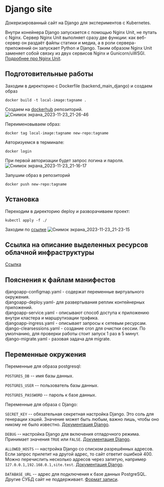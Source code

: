 # Django site

Докеризированный сайт на Django для экспериментов с Kubernetes.

Внутри конейнера Django запускается с помощью Nginx Unit, не путать с Nginx. Сервер Nginx Unit выполняет сразу две функции: как веб-сервер он раздаёт файлы статики и медиа, а в роли сервера-приложений он запускает Python и Django. Таким образом Nginx Unit заменяет собой связку из двух сервисов Nginx и Gunicorn/uWSGI. [Подробнее про Nginx Unit](https://unit.nginx.org/).

## Подготовительные работы

Заходим в директорию с Dockerfile (backend_main_django) и создаем образ
```
docker build -t local-image:tagname .
```
Создаем на [dockerhub](https://hub.docker.com/) репозиторий.<br>
![Снимок экрана_2023-11-23_21-26-46](https://github.com/Amartyanov1974/test-django/assets/74543172/ed3db12a-830c-477f-a7f9-f634e23f80eb)

Переименовываем образ:<br>
```
docker tag local-image:tagname new-repo:tagname
```

Авторизуемся в терминале:
```
docker login
```
При первой авторизации будет запрос логина и пароля.<br>
![Снимок экрана_2023-11-23_21-16-17](https://github.com/Amartyanov1974/test-django/assets/74543172/bc556082-ab56-471f-ba8f-95cb339bebc7)

Запушим образ в репозиторий<br>
```
docker push new-repo:tagname
```



## Установка
Переходим в директорию deploy и разворачиваем проект:

```
kubectl apply -f ./
```

Заходим по [ссылке](https://edu-reverent-mestorf.sirius-k8s.dvmn.org/admin)
![Снимок экрана_2023-11-23_21-23-15](https://github.com/Amartyanov1974/test-django/assets/74543172/fc59a7da-6e06-4e8a-a58f-f356ff1fb6e3)

## Ссылка на описание выделенных ресурсов облачной инфраструктуры
[Ссылка](https://sirius-env-registry.website.yandexcloud.net/edu-reverent-mestorf.html)

## Пояснения к файлам манифестов

djangoapp-configmap.yaml - содержат переменные виртуального окружения.<br>
djangoapp-deploy.yaml- для развертывания реплик контейнерных приложений.<br>
djangoapp-service.yaml - описывают способ доступа к приложению внутри кластера и маршрутизации трафика.<br>
djangoapp-ingress.yaml - описывает запросы к сетевым ресурсам.<br>
django-clearsessions.yaml - создание cron для очистки сессии. По умолчанию, для проверки работы стоит запуск 1 раз в 5 минут.<br>
django-migrate.yaml - разовая задача для migrate.<br>


## Переменные окружения

Переменные для образа postgresql:

`POSTGRES_DB` -- имя базы данных.

`POSTGRES_USER` -- пользователь базы данных.

`POSTGRES_PASSWORD` -- пароль к базе данных.

Переменные для образа с Django:

`SECRET_KEY` -- обязательная секретная настройка Django. Это соль для генерации хэшей. Значение может быть любым, важно лишь, чтобы оно никому не было известно. [Документация Django](https://docs.djangoproject.com/en/3.2/ref/settings/#secret-key).

`DEBUG` -- настройка Django для включения отладочного режима. Принимает значения `TRUE` или `FALSE`. [Документация Django](https://docs.djangoproject.com/en/3.2/ref/settings/#std:setting-DEBUG).

`ALLOWED_HOSTS` -- настройка Django со списком разрешённых адресов. Если запрос прилетит на другой адрес, то сайт ответит ошибкой 400. Можно перечислить несколько адресов через запятую, например `127.0.0.1,192.168.0.1,site.test`. [Документация Django](https://docs.djangoproject.com/en/3.2/ref/settings/#allowed-hosts).

`DATABASE_URL` -- адрес для подключения к базе данных PostgreSQL. Другие СУБД сайт не поддерживает. [Формат записи](https://github.com/jacobian/dj-database-url#url-schema).

